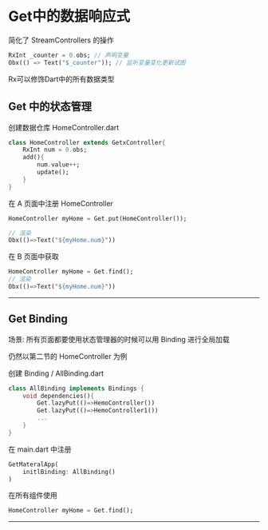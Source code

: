 # Get中的数据响应式

简化了 StreamControllers 的操作

```dart
RxInt _counter = 0.obs; // 声明变量
Obx(() => Text("$_counter")); // 监听变量变化更新试图
```

Rx可以修饰Dart中的所有数据类型

## Get 中的状态管理

创建数据仓库 HomeController.dart

```dart
class HomeController extends GetxController{
    RxInt num = 0.obs;
    add(){
        num.value++;
        update();
    }
}
```

在 A 页面中注册 HomeController

```dart
HomeController myHome = Get.put(HomeController());

// 渲染
Obx(()=>Text("${myHome.num}"))
```

在 B 页面中获取

```dart
HomeController myHome = Get.find();
// 渲染
Obx(()=>Text("${myHome.num}"))
```

---

## Get Binding

场景: 所有页面都要使用状态管理器的时候可以用 Binding 进行全局加载

仍然以第二节的 HomeController 为例

创建 Binding / AllBinding.dart 

```dart
class AllBinding implements Bindings {
    void dependencies(){
        Get.lazyPut(()=>HemoController())
        Get.lazyPut(()=>HemoController1())
        ...
    }
}
```

在 main.dart 中注册

```dart
GetMateralApp(
	initlBinding: AllBinding()
)
```

在所有组件使用

```dart
HomeController myHome = Get.find();
```

---

